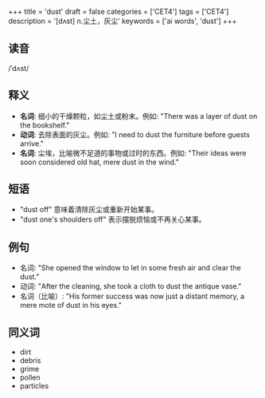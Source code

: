 +++
title = 'dust'
draft = false
categories = ['CET4']
tags = ['CET4']
description = '[dʌst] n.尘土，灰尘'
keywords = ['ai words', 'dust']
+++

## 读音
/ˈdʌst/

## 释义
- **名词**: 细小的干燥颗粒，如尘土或粉末。例如: "There was a layer of dust on the bookshelf."
- **动词**: 去除表面的灰尘。例如: "I need to dust the furniture before guests arrive."
- **名词**: 尘埃，比喻微不足道的事物或过时的东西。例如: "Their ideas were soon considered old hat, mere dust in the wind."

## 短语
- "dust off" 意味着清除灰尘或重新开始某事。
- "dust one's shoulders off" 表示摆脱烦恼或不再关心某事。

## 例句
- 名词: "She opened the window to let in some fresh air and clear the dust."
- 动词: "After the cleaning, she took a cloth to dust the antique vase."
- 名词（比喻）: "His former success was now just a distant memory, a mere mote of dust in his eyes."

## 同义词
- dirt
- debris
- grime
- pollen
- particles
